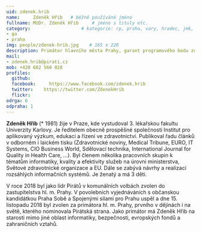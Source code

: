 ```yaml
---
uid: zdenek.hrib
name:     Zdeněk Hřib  	# běžně používáné jméno
fullname: MUDr. Zdeněk Hřib  	# jméno s tituly etc.
category:                 	# kategorie: rp, praha, vary, hradec, jmk, senat
- ga
- praha
img: people/zdenek-hrib.jpg    # 165 x 220
description: Primátor hlavního města Prahy, garant programového bodu zdravotnictví             	# kratký popis, max 160 znaků
mail:
- zdenek.hrib@pirati.cz
mob: +420 602 560 028	  
profiles:
  github:     
  facebook: 	https://www.facebook.com/zdenek.hrib
  twitter: 	  https://twitter.com/ZdenekHrib
  flickr:	
odrga: 6
odpraha: 1
---
```


**Zdeněk Hřib** (\* 1981) žije v Praze, kde vystudoval 3. lékařskou fakultu Univerzity Karlovy. Je ředitelem obecně prospěšné společnosti Institut pro aplikovaný výzkum, edukaci a řízení ve zdravotnictví. Publikoval řadu článků v odborném i laickém tisku (Zdravotnické noviny, Medical Tribune, EURO, IT Systems, CIO Business World, Sdělovací technika, International Journal for Quality in Health Care, …). Byl členem několika pracovních skupin k tématům informatiky, kvality a efektivity služeb na úrovni ministerstva, Světové zdravotnické organizace a EU. Dále se zabývá návrhy a realizací rozsáhlých informačních systémů. Je ženatý a má 3 děti.

V roce 2018 byl jako lídr Pirátů v komunálních volbách zvolen do zastupitelstva hl. m. Prahy. V povolebních vyjednáváních s občanskou kandidátkou Praha Sobě a Spojenými silami pro Prahu uspěl a dne 15. listopadu 2018 byl zvolen za primátora hl. m. Prahy, prvního v dějinách i na světě, kterého nominovala Pirátská strana. Jako primátor má Zdeněk Hřib na starosti mimo jiné oblast informatiky, bezpečnosti, evropských fondů a zahraničních vztahů.


